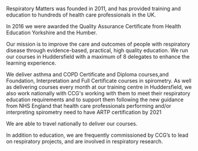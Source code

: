 Respiratory Matters was founded in 2011, and has provided training and education to hundreds of health care professionals in the UK.

In 2016 we were awarded the Quality Assurance Certificate from Health Education Yorkshire and the Humber.

Our mission is to improve the care and outcomes of people with respiratory disease through  evidence-based, practical, high quality education. We run our courses in Huddersfield with a maximum of 8 delegates to enhance the learning experience.

We deliver asthma and COPD Certificate and Diploma courses,and Foundation, Interpretation and Full Certificate courses in spirometry. As well as delivering courses every month at our training centre in Huddersfield,  we also work nationally with CCG's working with them to meet their respiratory education requirements and to support them following the new guidance from NHS England that health care professionals performing and/or interpreting spirometry need to have ARTP certification by 2021

We are able to travel nationally to deliver our courses.

In addition to education, we are frequently commissioned by  CCG’s to lead on respiratory projects, and are involved in respiratory research.
